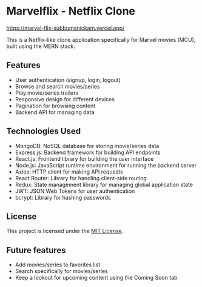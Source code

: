# Marvelflix - Netflix Clone

https://marvel-flix-subbumanickam.vercel.app/

This is a Netflix-like clone application specifically for Marvel movies (MCU), built using the MERN stack.

## Features

- User authentication (signup, login, logout)
- Browse and search movies/series
- Play movie/series trailers
- Responsive design for different devices
- Pagination for browsing content
- Backend API for managing data

## Technologies Used

- MongoDB: NoSQL database for storing movie/series data
- Express.js: Backend framework for building API endpoints
- React.js: Frontend library for building the user interface
- Node.js: JavaScript runtime environment for running the backend server
- Axios: HTTP client for making API requests
- React Router: Library for handling client-side routing
- Redux: State management library for managing global application state
- JWT: JSON Web Tokens for user authentication
- bcrypt: Library for hashing passwords

## License

This project is licensed under the [MIT License](LICENSE).

## Future features
- Add movies/series to favorites list
- Search specifically for movies/series
- Keep a lookout for upcoming content using the Coming Soon tab
